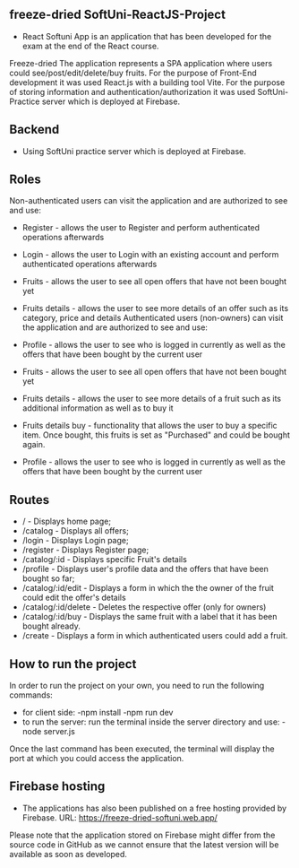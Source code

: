 ## freeze-dried SoftUni-ReactJS-Project

* React Softuni App is an application that has been developed for the exam at the end of the React course.

Freeze-dried
The application represents a SPA application where users could see/post/edit/delete/buy fruits. For the purpose of Front-End development it was used React.js with a building tool Vite. For the purpose of storing information and authentication/authorization it was used SoftUni-Practice server which is deployed at Firebase.

## Backend

* Using SoftUni practice server which is deployed at Firebase.

## Roles

Non-authenticated users can visit the application and are authorized to see and use:

* Register - allows the user to Register and perform authenticated operations afterwards
* Login - allows the user to Login with an existing account and perform authenticated operations afterwards
* Fruits - allows the user to see all open offers that have not been bought yet
* Fruits details - allows the user to see more details of an offer such as its category, price and details
Authenticated users (non-owners) can visit the application and are authorized to see and use:

* Profile - allows the user to see who is logged in currently as well as the offers that have been bought by the current user
* Fruits - allows the user to see all open offers that have not been bought yet
* Fruits details - allows the user to see more details of a fruit such as its additional information as well as to buy it
* Fruits details buy - functionality that allows the user to buy a specific item. Once bought, this fruits is set as "Purchased" and could be bought again.

* Profile - allows the user to see who is logged in currently as well as the offers that have been bought by the current user

## Routes

* / - Displays home page;
* /catalog - Displays all offers;
* /login - Displays Login page;
* /register - Displays Register page;
* /catalog/:id - Displays specific Fruit's details
* /profile - Displays user's profile data and the offers that have been bought so far;
* /catalog/:id/edit - Displays a form in which the the owner of the fruit could edit the offer's details
* /catalog/:id/delete - Deletes the respective offer (only for owners)
* /catalog/:id/buy - Displays the same fruit with a label that it has been bought already.
* /create - Displays a form in which authenticated users could add a fruit.

## How to run the project
In order to run the project on your own, you need to run the following commands:
* for client side:
-npm install
-npm run dev
* to run the server:
run the terminal inside the server directory and use:
-node server.js

Once the last command has been executed, the terminal will display the port at which you could access the application.

## Firebase hosting

* The applications has also been published on a free hosting provided by Firebase. URL: https://freeze-dried-softuni.web.app/

Please note that the application stored on Firebase might differ from the source code in GitHub as we cannot ensure that the latest version will be available as soon as developed.